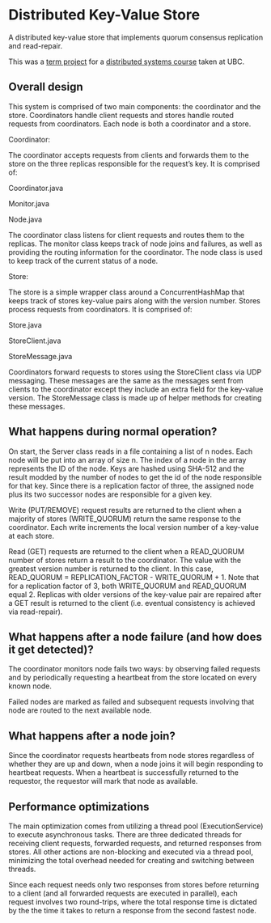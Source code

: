# Distributed Key-Value Store

A distributed key-value store that implements quorum consensus replication and read-repair.

This was a [term project](https://docs.google.com/document/d/1NpzQsif_FLVapuBTP7sVG_73gfetzl8TTC8WiMWVIrU/pub) for a [distributed systems course](https://docs.google.com/document/d/1aMDAbNkqoaPDwOpU1lhl1ivfweAcnOJ_Lb-auOgsp14/pub) taken at UBC.

## Overall design

This system is comprised of two main components: the coordinator and the store. Coordinators handle client requests and stores handle routed requests from coordinators. Each node is both a coordinator and a store.

Coordinator:

The coordinator accepts requests from clients and forwards them to the store on the three replicas responsible for the request’s key. It is comprised of:

Coordinator.java

Monitor.java

Node.java

The coordinator class listens for client requests and routes them to the replicas. The monitor class keeps track of node joins and failures, as well as providing the routing information for the coordinator. The node class is used to keep track of the current status of a node.

Store:

The store is a simple wrapper class around a ConcurrentHashMap that keeps track of stores key-value pairs along with the version number. Stores process requests from coordinators. It is comprised of:

Store.java

StoreClient.java

StoreMessage.java

Coordinators forward requests to stores using the StoreClient class via UDP messaging. These messages are the same as the messages sent from clients to the coordinator except they include an extra field for the key-value version. The StoreMessage class is made up of helper methods for creating these messages.
 
## What happens during normal operation?

On start, the Server class reads in a file containing a list of n nodes. Each node will be put into an array of size n. The index of a node in the array represents the ID of the node. Keys are hashed using SHA-512 and the result modded by the number of nodes to get the id of the node responsible for that key. Since there is a replication factor of three, the assigned node plus its two successor nodes are responsible for a given key.

Write (PUT/REMOVE) request results are returned to the client when a majority of stores (WRITE_QUORUM) return the same response to the coordinator. Each write increments the local version number of a key-value at each store.

Read (GET) requests are returned to the client when a READ_QUORUM number of stores return a result to the coordinator. The value with the greatest version number is returned to the  client. In this case, READ_QUORUM = REPLICATION_FACTOR - WRITE_QUORUM + 1. Note that for a replication factor of 3, both WRITE_QUORUM and READ_QUORUM equal 2. Replicas with older versions of the key-value pair are repaired after a GET result is returned to the client (i.e. eventual consistency is achieved via read-repair).

## What happens after a node failure (and how does it get detected)?

The coordinator monitors node fails two ways: by observing failed requests and by periodically requesting a heartbeat from the store located on every known node.

Failed nodes are marked as failed and subsequent requests involving that node are routed to the next available node.

## What happens after a node join?

Since the coordinator requests heartbeats from node stores regardless of whether they are up and down, when a node joins it will begin responding to heartbeat requests. When a heartbeat is successfully returned to the requestor, the requestor will mark that node as available. 

## Performance optimizations

The main optimization comes from utilizing a thread pool (ExecutionService) to execute asynchronous tasks. There are three dedicated threads for receiving client requests, forwarded requests, and returned responses from stores. All other actions are non-blocking and executed via a thread pool, minimizing the total overhead needed for creating and switching between threads.

Since each request needs only two responses from stores before returning to a client (and all forwarded requests are executed in parallel), each request involves two round-trips, where the total response time is dictated by the the time it takes to return a response from the second fastest node.
